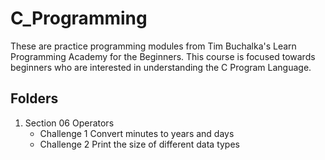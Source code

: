 # C_Programming

These are practice programming modules from Tim Buchalka's Learn Programming Academy for the Beginners. 
This course is focused towards beginners who are interested in understanding the C Program Language.

## Folders
1. Section 06 Operators
   - Challenge 1 Convert minutes to years and days
   - Challenge 2 Print the size of different data types
  

   
